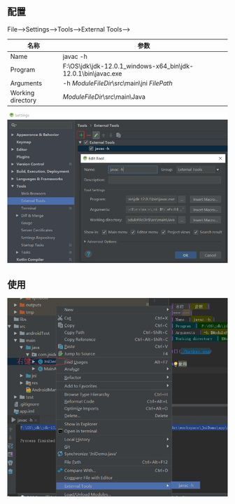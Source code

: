 ## 配置
File-->Settings-->Tools-->External Tools-->

| 名称  |  参数  |
|---|---|
| Name  | javac -h |
| Program  |  F:\OS\jdk\jdk-12.0.1_windows-x64_bin\jdk-12.0.1\bin\javac.exe |
| Arguments  | -h $ModuleFileDir$\src\main\jni $FilePath$  |
| Working directory  | $ModuleFileDir$\src\main\Java  |

![](./hotkey.png)

## 使用
![](./hotkey1.png)